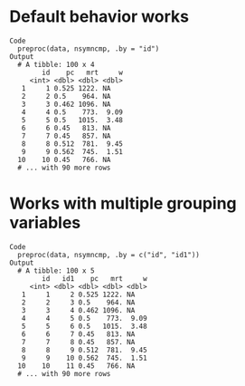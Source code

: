 # Default behavior works

    Code
      preproc(data, nsymncmp, .by = "id")
    Output
      # A tibble: 100 x 4
            id    pc   mrt     w
         <int> <dbl> <dbl> <dbl>
       1     1 0.525 1222. NA   
       2     2 0.5    964. NA   
       3     3 0.462 1096. NA   
       4     4 0.5    773.  9.09
       5     5 0.5   1015.  3.48
       6     6 0.45   813. NA   
       7     7 0.45   857. NA   
       8     8 0.512  781.  9.45
       9     9 0.562  745.  1.51
      10    10 0.45   766. NA   
      # ... with 90 more rows

# Works with multiple grouping variables

    Code
      preproc(data, nsymncmp, .by = c("id", "id1"))
    Output
      # A tibble: 100 x 5
            id   id1    pc   mrt     w
         <int> <dbl> <dbl> <dbl> <dbl>
       1     1     2 0.525 1222. NA   
       2     2     3 0.5    964. NA   
       3     3     4 0.462 1096. NA   
       4     4     5 0.5    773.  9.09
       5     5     6 0.5   1015.  3.48
       6     6     7 0.45   813. NA   
       7     7     8 0.45   857. NA   
       8     8     9 0.512  781.  9.45
       9     9    10 0.562  745.  1.51
      10    10    11 0.45   766. NA   
      # ... with 90 more rows

